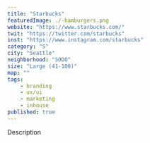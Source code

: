 ```yaml
---
title: "Starbucks"
featuredImage: ./-hamburgers.png
website: "https://www.starbucks.com/"
twit: "https://twitter.com/starbucks"
inst: "https://www.instagram.com/starbucks"
category: "S"
city: "Seattle"
neighborhood: "SODO"
size: "Large (41-100)"
map: ""
tags:
    - branding
    - ux/ui
    - marketing
    - inhouse
published: true
---
```


Description
